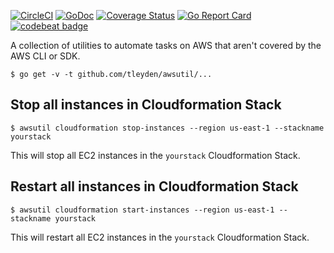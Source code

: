 [![CircleCI](https://circleci.com/gh/tleyden/awsutil.svg?style=svg)](https://circleci.com/gh/tleyden/awsutil) [![GoDoc](https://godoc.org/github.com/tleyden/awsutil?status.png)](https://godoc.org/github.com/tleyden/awsutil) [![Coverage Status](https://coveralls.io/repos/github/tleyden/awsutil/badge.svg?branch=master)](https://coveralls.io/github/tleyden/awsutil?branch=master) [![Go Report Card](https://goreportcard.com/badge/github.com/tleyden/awsutil)](https://goreportcard.com/report/github.com/tleyden/awsutil) [![codebeat badge](https://codebeat.co/badges/813c41f7-5cba-4421-83f4-103955ea2981)](https://codebeat.co/projects/github-com-tleyden-awsutil)


A collection of utilities to automate tasks on AWS that aren't covered by the AWS CLI or SDK.

```
$ go get -v -t github.com/tleyden/awsutil/...
```

## Stop all instances in Cloudformation Stack

```
$ awsutil cloudformation stop-instances --region us-east-1 --stackname yourstack
```

This will stop all EC2 instances in the `yourstack` Cloudformation Stack.


## Restart all instances in Cloudformation Stack

```
$ awsutil cloudformation start-instances --region us-east-1 --stackname yourstack
```

This will restart all EC2 instances in the `yourstack` Cloudformation Stack.
